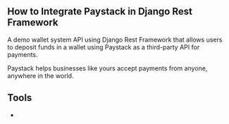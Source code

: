 ## How to Integrate Paystack in Django Rest Framework

A demo wallet system API using Django Rest Framework that allows users to deposit funds in a wallet using Paystack as a third-party API for payments. 

Paystack helps businesses like yours accept payments from anyone, anywhere in the world.

## Tools
* 